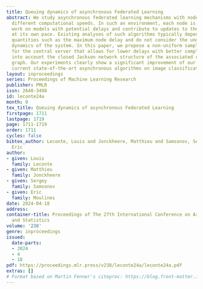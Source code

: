 ```yaml
---
title: Queuing dynamics of asynchronous Federated Learning
abstract: We study asynchronous federated learning mechanisms with nodes having potentially
  different computational speeds. In such an environment, each node is allowed to
  work on models with potential delays and contribute to updates to the central server
  at its own pace. Existing analyses of such algorithms typically depend on intractable
  quantities such as the maximum node delay and do not consider the underlying queuing
  dynamics of the system. In this paper, we propose a non-uniform sampling scheme
  for the central server that allows for lower delays with better complexity, taking
  into account the closed Jackson network structure of the associated computational
  graph. Our experiments clearly show a significant improvement of our method over
  current state-of-the-art asynchronous algorithms on image classification problems.
layout: inproceedings
series: Proceedings of Machine Learning Research
publisher: PMLR
issn: 2640-3498
id: leconte24a
month: 0
tex_title: Queuing dynamics of asynchronous Federated Learning
firstpage: 1711
lastpage: 1719
page: 1711-1719
order: 1711
cycles: false
bibtex_author: Leconte, Louis and Jonckheere, Matthieu and Samsonov, Sergey and Moulines,
  Eric
author:
- given: Louis
  family: Leconte
- given: Matthieu
  family: Jonckheere
- given: Sergey
  family: Samsonov
- given: Eric
  family: Moulines
date: 2024-04-18
address:
container-title: Proceedings of The 27th International Conference on Artificial Intelligence
  and Statistics
volume: '238'
genre: inproceedings
issued:
  date-parts:
  - 2024
  - 4
  - 18
pdf: https://proceedings.mlr.press/v238/leconte24a/leconte24a.pdf
extras: []
# Format based on Martin Fenner's citeproc: https://blog.front-matter.io/posts/citeproc-yaml-for-bibliographies/
---
```

